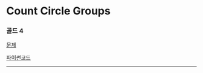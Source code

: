 # Count Circle Groups
### 골드 4
[문제](https://www.acmicpc.net/problem/10216)

[파이썬코드](10216.py)

---


